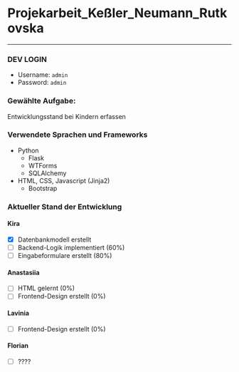 # Projekarbeit_Keßler_Neumann_Rutkovska
___
### DEV LOGIN
- Username: `admin`
- Password: `admin`

### Gewählte Aufgabe: 
Entwicklungsstand bei Kindern erfassen

### Verwendete Sprachen und Frameworks
- Python
  - Flask
  - WTForms
  - SQLAlchemy
- HTML, CSS, Javascript (Jinja2)
  - Bootstrap


### Aktueller Stand der Entwicklung

#### Kira
- [x] Datenbankmodell erstellt
- [ ] Backend-Logik implementiert (60%)
- [ ] Eingabeformulare erstellt (80%)

#### Anastasiia
- [ ] HTML gelernt (0%)
- [ ] Frontend-Design erstellt (0%)

#### Lavinia
- [ ] Frontend-Design erstellt (0%)

#### Florian
- [ ] ????